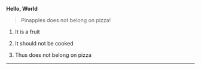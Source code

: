 **Hello, World**
>Pinapples does not belong on pizza!


1. It is a fruit

2. It should not be cooked

3. Thus does not belong on pizza

***

